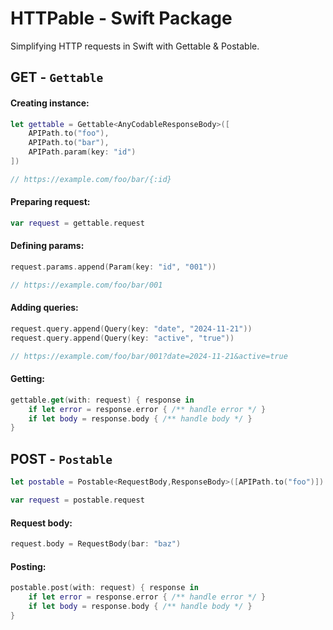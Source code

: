 
# HTTPable - Swift Package

Simplifying HTTP requests in Swift with Gettable & Postable.

## GET - `Gettable`

#### Creating instance:
```swift
let gettable = Gettable<AnyCodableResponseBody>([
    APIPath.to("foo"),
    APIPath.to("bar"),
    APIPath.param(key: "id")
])

// https://example.com/foo/bar/{:id}
```
#### Preparing request:
```swift
var request = gettable.request
```
#### Defining params:
```swift
request.params.append(Param(key: "id", "001"))

// https://example.com/foo/bar/001
```
#### Adding queries:
```swift
request.query.append(Query(key: "date", "2024-11-21"))
request.query.append(Query(key: "active", "true"))

// https://example.com/foo/bar/001?date=2024-11-21&active=true
```
#### Getting:
```swift
gettable.get(with: request) { response in 
    if let error = response.error { /** handle error */ }
    if let body = response.body { /** handle body */ }
}
```

## POST - `Postable`
```swift
let postable = Postable<RequestBody,ResponseBody>([APIPath.to("foo")])

var request = postable.request
```
#### Request body:
```swift
request.body = RequestBody(bar: "baz")
```
#### Posting:
```swift
postable.post(with: request) { response in
    if let error = response.error { /** handle error */ }
    if let body = response.body { /** handle body */ }
}
```
